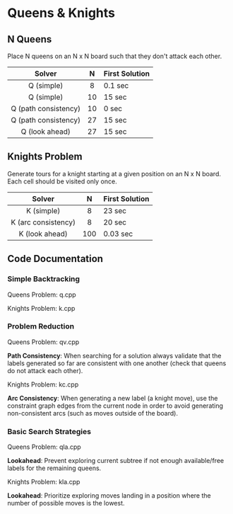 # Queens & Knights

## N Queens

Place N queens on an N x N board such that they don't attack each other.

|Solver    |N  |First Solution|
|:--------:|:-:|:-------------------------|
|Q (simple)|8  |0.1 sec|
|Q (simple)|10 |15 sec|
|Q (path consistency)|10 | 0 sec|
|Q (path consistency)|27 | 15 sec|
|Q (look ahead)|27 | 15 sec|

## Knights Problem

Generate tours for a knight starting at a given position on an N x N board. Each cell should be visited only once.

|Solver    |N  |First Solution|
|:--------:|:-:|:-------------------------|
|K (simple)|8  |23 sec|
|K (arc consistency)|8 | 20 sec|
|K (look ahead)|100| 0.03 sec|

## Code Documentation

### Simple Backtracking

Queens Problem: q.cpp

Knights Problem: k.cpp

### Problem Reduction

Queens Problem: qv.cpp

**Path Consistency**: When searching for a solution always validate that the labels generated so far are consistent with one another (check that queens do not attack each other).

Knights Problem: kc.cpp

**Arc Consistency**: When generating a new label (a knight move), use the constraint graph edges from the current node in order to avoid generating non-consistent arcs (such as moves outside of the board).

### Basic Search Strategies

Queens Problem: qla.cpp

**Lookahead**: Prevent exploring current subtree if not enough available/free labels for the remaining queens.

Knights Problem: kla.cpp

**Lookahead**: Prioritize exploring moves landing in a position where the number of possible moves is the lowest.